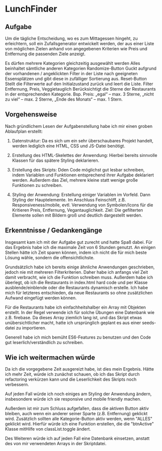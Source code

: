 # LunchFinder

## Aufgabe
Um die tägliche Entscheidung, wo es zum Mittagessen hingeht, zu erleichtern, soll
ein Zufallsgenerator entwickelt werden, der aus einer Liste von möglichen Zielen
anhand von angegebenen Kriterien wie Preis und Entfernung die passenden Ziele
anzeigt. 

Es dürfen mehrere Kategorien gleichzeitig ausgewählt werden
Alles beinhaltet sämtliche anderen Kategorien
Randomize-Button
Guckt aufgrund der vorhandenen / angeklickten Filter in der Liste nach geeigneten
Essensplätzen und gibt diese in zufälliger Sortierung aus.
Reset-Button
Stellt die Filterwerte auf den Initialzustand zurück und leert die Liste.
Filter Entfernung, Preis, Veggietauglich
Berücksichtigt die Sterne der Restaurants in der entsprechenden Kategorie. Bsp.
Preis: „egal“ – max. 3 Sterne, „nicht zu viel“ – max. 2 Sterne, „Ende des Monats“ –
max. 1 Stern.

## Vorgehensweise
Nach gründlichem Lesen der Aufgabenstellung habe ich mir einen groben Ablaufplan erstellt:

1. Datenstruktur: Da es sich um ein sehr überschaubares Projekt handelt, werden lediglich eine HTML, CSS und JS-Datei benötigt.

2. Erstellung des HTML-Skelettes der Anwendung: Hierbei bereits sinnvolle Klassen für das spätere Styling deklarieren.

3. Erstellung des Skripts: Dden Code möglichst gut lesbar schreiben, indem Variablen und Funktionen entsprechend ihrer Aufgabe deklariert werden. Außerdem das Ziel, mehrere kleine statt wenige große Funktionen zu schreiben.

4. Styling der Anwendung: Erstellung einiger Variablen im Vorfeld. Dann Styling der Hauptelemente. Im Anschluss Feinschliff, z.B. Responsiveness/mobile, evtl. Verwendung von Symbolen/Icons für die Kritieren Preis, Entfernung, Vegantauglichkeit. Ziel: Die gefilterten Elemente sollen mit Bildern groß und deutlich dargestellt werden.

## Erkenntnisse / Gedankengänge
Insgesamt kam ich mit der Aufgabe gut zurecht und hatte Spaß dabei.
Für das Ergebnis habe ich die maximale Zeit von 6 Stunden genutzt. An einigen Stellen hätte ich Zeit sparen können, indem ich nicht die für mich beste Lösung wähle, sondern die offensichtlichste.

Grundsätzlich habe ich bereits einige ähnliche Anwendungen geschrieben, jedoch nie mit mehreren Filterkriterien. Daher habe ich anfangs viel Zeit damit verbracht, wie ich die Funktion schreiben muss. Außerdem habe ich überlegt, ob ich die Restaurants in index.html hard code und per Klasse ausblende/einblende oder die Restaurants dynamisch erstelle. Ich habe mich für letzteres entschieden, da neue Restaurants so ohne zusätzlichen Aufwand eingefügt werden können.

Für die Restaurants habe ich einfachheitshalber ein Array mit Objekten erstellt. In der Regel verwende ich für solche Übungen eine Datenbank wie z.B. firebase. Da dieses Array ziemlich lang ist, und das Skript etwas unübersichtlicher macht, hatte ich ursprünglich geplant es aus einer seeds-datei zu importieren.

Generell habe ich mich bemüht ES6-Features zu benutzen und den Code gut leserlich/verständlich zu schreiben.

## Wie ich weitermachen würde
Da ich die vorgegebene Zeit ausgereizt habe, ist dies mein Ergebnis. Hätte ich mehr Zeit, würde ich zunächst schauen, ob ich das Skript durch refactoring verkürzen kann und die Leserlichkeit des Skripts noch verbessern.

Auf jeden Fall würde ich noch einiges am Styling der Anwendung ändern, insbesondere würde ich sie responsive und mobile friendly machen.

Außerdem ist mir zum Schluss aufgefallen, dass die aktiven Button aktiv bleiben, auch wenn ein anderer seiner Sparte (z.B. Entfernung) geklickt wird. Zusätzlich sollten alle Kategorie-Button aktiv werden, wenn "ALLES" geklickt wird. Hierfür würde ich eine Funktion erstellen, die die "btnActive" Klasse mitHilfe von classList.toggle ändert.

Des Weiteren würde ich auf jeden Fall eine Datenbank einsetzen, anstatt des von mir verwendeten Arrays in der Skriptdatei.



